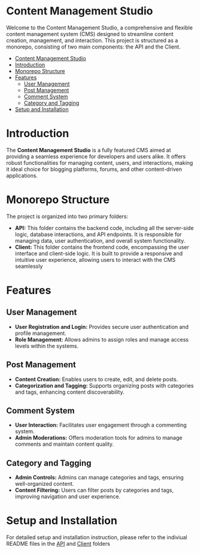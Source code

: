 # Content Management Studio

Welcome to the Content Management Studio, a comprehensive and flexible content management system (CMS) designed to streamline content creation, management, and interaction. This project is structured as a monorepo, consisting of two main components: the API and the Client.

- [Content Management Studio](#content-management-studio)
- [Introduction](#introduction)
- [Monorepo Structure](#monorepo-structure)
- [Features](#features)
  - [User Management](#user-management)
  - [Post Management](#post-management)
  - [Comment System](#comment-system)
  - [Category and Tagging](#category-and-tagging)
- [Setup and Installation](#setup-and-installation)

# Introduction

The **Content Management Studio** is a fully featured CMS aimed at providing a seamless experience for developers and users alike. It offers robust functionalities for managing content, users, and interactions, making it ideal choice for blogging platforms, forums, and other content-driven applications.

# Monorepo Structure

The project is organized into two primary folders:
- **API:** This folder contains the backend code, including all the server-side logic, database interactions, and API endpoints. It is responsible for managing data, user authentication, and overall system functionality.
- **Client:** This folder contains the frontend code, encompassing the user interface and client-side logic. It is built to provide a responsive and intuitive user experience, allowing users to interact with the CMS seamlessly

# Features

## User Management

- **User Registration and Login:** Provides secure user authentication and profile management.
- **Role Management:** Allows admins to assign roles and manage access levels within the systems.

## Post Management

- **Content Creation:** Enables users to create, edit, and delete posts.
- **Categorization and Tagging:** Supports organizing posts with categories and tags, enhancing content discoverability.

## Comment System

- **User Interaction:** Facilitates user engagement through a commenting system.
- **Admin Moderations:** Offers moderation tools for admins to manage comments and maintain content quality.

## Category and Tagging

- **Admin Controls:** Admins can manage categories and tags, ensuring well-organized content.
- **Content Filtering:** Users can filter posts by categories and tags, improving navigation and user experience.

# Setup and Installation

For detailed setup and installation instruction, please refer to the indiviual README files in the [API](./README.md) and [Client](./README.md) folders
